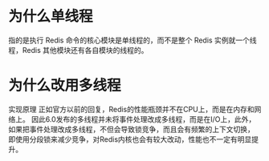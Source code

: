 # 为什么单线程
指的是执行 Redis 命令的核心模块是单线程的，而不是整个 Redis 实例就一个线程，Redis 其他模块还有各自模块的线程的。

# 为什么改用多线程
实现原理
正如官方以前的回复，Redis的性能瓶颈并不在CPU上，而是在内存和网络上。
因此6.0发布的多线程并未将事件处理改成多线程，而是在I/O上，此外，如果把事件处理改成多线程，不但会导致锁竞争，而且会有频繁的上下文切换，
即使用分段锁来减少竞争，对Redis内核也会有较大改动，性能也不一定有明显提升。

